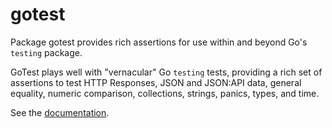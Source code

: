 # gotest

Package gotest provides rich assertions for use within and beyond Go's `testing` package.

GoTest plays well with "vernacular" Go `testing` tests, providing a rich set of assertions to test HTTP Responses, JSON and JSON:API data, general equality, numeric comparison, collections, strings, panics, types, and time.

See the [documentation](https://godoc.org/github.com/kindrid/gotest).
